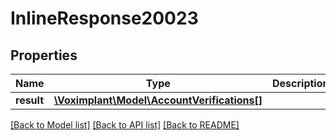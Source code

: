 # InlineResponse20023

## Properties
Name | Type | Description | Notes
------------ | ------------- | ------------- | -------------
**result** | [**\Voximplant\Model\AccountVerifications[]**](AccountVerifications.md) |  | [optional] 

[[Back to Model list]](../README.md#documentation-for-models) [[Back to API list]](../README.md#documentation-for-api-endpoints) [[Back to README]](../README.md)


